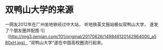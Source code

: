 

# 双鸭山大学的来源



一网友2012年在广州坐地铁经过中大站，
听地铁英文报站极似双鸭山大学，
遂发了个朋友圈并配图
![]（http://img3.jiemian.com/101/original/20170626/149846120142964000_a580xH.jpg）
“双鸭山大学“遂在中国高校圈流行起来。
